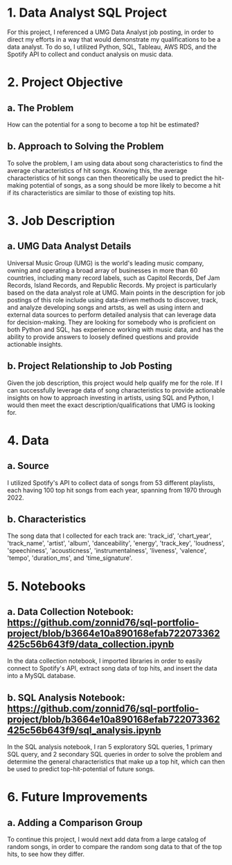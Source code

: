 # 1. Data Analyst SQL Project
For this project, I referenced a UMG Data Analyst job posting, in order to direct my efforts in a way that would demonstrate my qualifications to be a data analyst. To do so, I utilized Python, SQL, Tableau, AWS RDS, and the Spotify API to collect and conduct analysis on music data.
# 2. Project Objective
## a. The Problem
How can the potential for a song to become a top hit be estimated?
## b. Approach to Solving the Problem
To solve the problem, I am using data about song characteristics to find the average characteristics of hit songs.
Knowing this, the average characteristics of hit songs can then theoretically be used to predict the hit-making potential of songs, as a song should be more likely to become a hit if its characteristics are similar to those of existing top hits.
# 3. Job Description
## a. UMG Data Analyst Details
Universal Music Group (UMG) is the world's leading music company, owning and operating a broad array of businesses in more than 60 countries, including many record labels, such as Capitol Records, Def Jam Records, Island Records, and Republic Records.
My project is particularly based on the data analyst role at UMG.
Main points in the description for job postings of this role include using data-driven methods to discover, track, and analyze developing songs and artsts, as well as using intern and external data sources to perform detailed analysis that can leverage data for decision-making.
They are looking for somebody who is proficient on both Python and SQL, has experience working with music data, and has the ability to provide answers to loosely defined questions and provide actionable insights.
## b. Project Relationship to Job Posting
Given the job description, this project would help qualify me for the role.
If I can successfully leverage data of song characteristics to provide actionable insights on how to approach investing in artists, using SQL and Python, I would then meet the exact description/qualifications that UMG is looking for.
# 4. Data
## a. Source
I utilized Spotify's API to collect data of songs from 53 different playlists, each having 100 top hit songs from each year, spanning from 1970 through 2022.
## b. Characteristics
The song data that I collected for each track are: 'track_id', 'chart_year', 'track_name', 'artist', 'album', 'danceability', 'energy', 'track_key', 'loudness', 'speechiness', 'acousticness', 'instrumentalness', 'liveness', 'valence', 'tempo', 'duration_ms', and 'time_signature'.
# 5. Notebooks
## a. Data Collection Notebook: https://github.com/zonnid76/sql-portfolio-project/blob/b3664e10a890168efab722073362425c56b643f9/data_collection.ipynb
In the data collection notebook, I imported libraries in order to easily connect to Spotify's API, extract song data of top hits, and insert the data into a MySQL database.
## b. SQL Analysis Notebook: https://github.com/zonnid76/sql-portfolio-project/blob/b3664e10a890168efab722073362425c56b643f9/sql_analysis.ipynb
In the SQL analysis notebook, I ran 5 exploratory SQL queries, 1 primary SQL query, and 2 secondary SQL queries in order to solve the problem and determine the general characteristics that make up a top hit, which can then be used to predict top-hit-potential of future songs.
# 6. Future Improvements
## a. Adding a Comparison Group
To continue this project, I would next add data from a large catalog of random songs, in order to compare the random song data to that of the top hits, to see how they differ.

